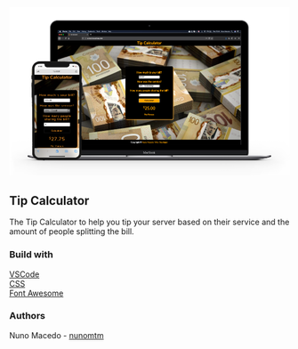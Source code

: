 <img src="/asset/ScreenShopTipCalculator.png">


## Tip Calculator
The Tip Calculator to help you tip your server based on their service and the amount of people splitting the bill.


### Build with
[VSCode](https://code.visualstudio.com/) </br>
[CSS](https://developer.mozilla.org/en-US/docs/Web/CSS) </br>
[Font Awesome](https://fontawesome.com/) </br>


### Authors
Nuno Macedo - [nunomtm](https://github.com/nunomtm)</br>